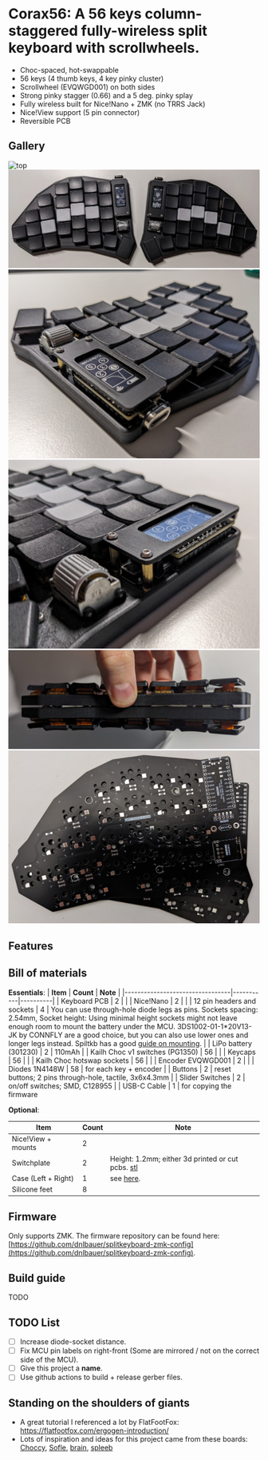 # Corax56: A 56 keys column-staggered fully-wireless split keyboard with scrollwheels.

- Choc-spaced, hot-swappable
- 56 keys (4 thumb keys, 4 key pinky cluster)
- Scrollwheel (EVQWGD001) on both sides
- Strong pinky stagger (0.66) and a 5 deg. pinky splay
- Fully wireless built for Nice!Nano + ZMK (no TRRS Jack)
- Nice!View support (5 pin connector)
- Reversible PCB

## Gallery

![top](./images/top.jpg)
![top](./images/top2.jpg)
![mcu1](./images/mcu1.jpg)
![mcu2](./images/mcu2.jpg)
![case](./images/magnetic_case.jpg)
![pcb](./images/pcb.jpg)

## Features



## Bill of materials
**Essentials**:
| **Item**                        | **Count** | **Note** |
|---------------------------------|-----------|----------|
| Keyboard PCB                    | 2         |          |
| Nice!Nano                       | 2         |          |
| 12 pin headers and sockets      | 4         | You can use through-hole diode legs as pins. Sockets spacing: 2.54mm, Socket height: Using minimal height sockets might not leave enough room to mount the battery under the MCU. 3DS1002-01-1*20V13-JK by CONNFLY are a good choice, but you can also use lower ones and longer legs instead. Spiltkb has a good [guide on mounting](https://docs.splitkb.com/hc/en-us/articles/360011263059).  |
| LiPo battery (301230)           | 2         | 110mAh   |
| Kailh Choc v1 switches (PG1350) | 56        |          |
| Keycaps                         | 56        |          |
| Kailh Choc hotswap sockets      | 56        |          |
| Encoder EVQWGD001               | 2         |          |
| Diodes 1N4148W                  | 58        | for each key + encoder |
| Buttons                         | 2         | reset buttons; 2 pins through-hole, tactile, 3x6x4.3mm |
| Slider Switches                 | 2         | on/off switches; SMD, C128955 |
| USB-C Cable                     | 1         | for copying the firmware 


**Optional**:

| **Item**                        | **Count** | **Note** |
|---------------------------------|-----------|----------|
| Nice!View + mounts              | 2         |          |
| Switchplate                     | 2         | Height: 1.2mm; either 3d printed or cut pcbs. [stl](./3dprints/switchplate/) |
| Case (Left + Right)             | 1         | see [here](./3dprints/case/).   |
| Silicone feet                   | 8         |          |

## Firmware

Only supports ZMK. The firmware repository can be found here: [https://github.com/dnlbauer/splitkeyboard-zmk-config](https://github.com/dnlbauer/splitkeyboard-zmk-config).

## Build guide

TODO

## TODO List
- [ ] Increase diode-socket distance.
- [ ] Fix MCU pin labels on right-front (Some are mirrored / not on the correct side of the MCU).
- [ ] Give this project a **name**.
- [ ] Use github actions to build + release gerber files.

## Standing on the shoulders of giants

- A great tutorial I referenced a lot by FlatFootFox: https://flatfootfox.com/ergogen-introduction/
- Lots of inspiration and ideas for this project came from these boards: [Choccy](https://github.com/sprengboard/choccy), [Sofle](https://github.com/josefadamcik/SofleKeyboard), [brain](https://github.com/Wesztman/brain), [spleeb](https://github.com/chrishoage/spleeb)
